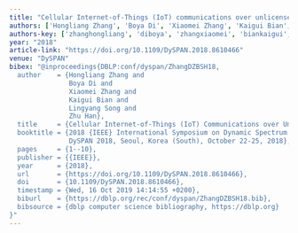 ```yaml
---
title: "Cellular Internet-of-Things (IoT) communications over unlicensed band"
authors: ['Hongliang Zhang', 'Boya Di', 'Xiaomei Zhang', 'Kaigui Bian', 'Lingyang Song', 'Zhu Han']
authors-key: ['zhanghongliang', 'diboya', 'zhangxiaomei', 'biankaigui', 'songlingyang', 'hanzhu']
year: "2018"
article-link: "https://doi.org/10.1109/DySPAN.2018.8610466"
venue: "DySPAN"
bibex: "@inproceedings{DBLP:conf/dyspan/ZhangDZBSH18,
  author    = {Hongliang Zhang and
               Boya Di and
               Xiaomei Zhang and
               Kaigui Bian and
               Lingyang Song and
               Zhu Han},
  title     = {Cellular Internet-of-Things (IoT) Communications over Unlicensed Band},
  booktitle = {2018 {IEEE} International Symposium on Dynamic Spectrum Access Networks,
               DySPAN 2018, Seoul, Korea (South), October 22-25, 2018},
  pages     = {1--10},
  publisher = {{IEEE}},
  year      = {2018},
  url       = {https://doi.org/10.1109/DySPAN.2018.8610466},
  doi       = {10.1109/DySPAN.2018.8610466},
  timestamp = {Wed, 16 Oct 2019 14:14:55 +0200},
  biburl    = {https://dblp.org/rec/conf/dyspan/ZhangDZBSH18.bib},
  bibsource = {dblp computer science bibliography, https://dblp.org}
}"
---
```

